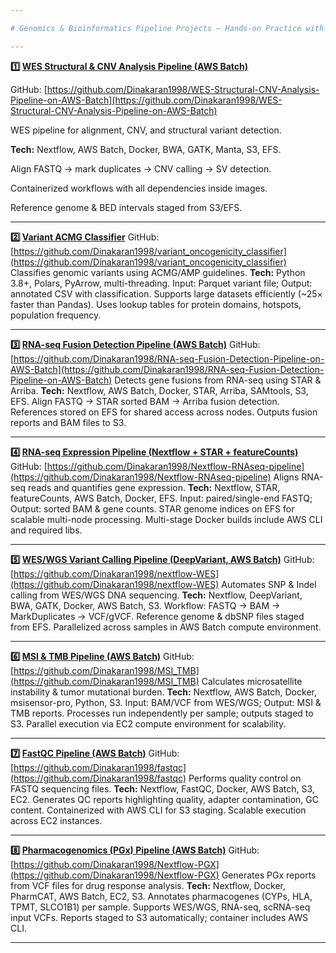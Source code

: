```yaml
---

# Genomics & Bioinformatics Pipeline Projects – Hands-on Practice with AWS Batch, Nextflow & Docker

---
```


**1️⃣ [WES Structural & CNV Analysis Pipeline (AWS Batch)](https://github.com/Dinakaran1998/WES-Structural-CNV-Analysis-Pipeline-on-AWS-Batch)**

GitHub: [https://github.com/Dinakaran1998/WES-Structural-CNV-Analysis-Pipeline-on-AWS-Batch](https://github.com/Dinakaran1998/WES-Structural-CNV-Analysis-Pipeline-on-AWS-Batch)

WES pipeline for alignment, CNV, and structural variant detection.

**Tech:** Nextflow, AWS Batch, Docker, BWA, GATK, Manta, S3, EFS.

Align FASTQ → mark duplicates → CNV calling → SV detection.

Containerized workflows with all dependencies inside images.

Reference genome & BED intervals staged from S3/EFS.

---

**2️⃣ [Variant ACMG Classifier](https://github.com/Dinakaran1998/variant_oncogenicity_classifier)**
GitHub: [https://github.com/Dinakaran1998/variant_oncogenicity_classifier](https://github.com/Dinakaran1998/variant_oncogenicity_classifier)
Classifies genomic variants using ACMG/AMP guidelines.
**Tech:** Python 3.8+, Polars, PyArrow, multi-threading.
Input: Parquet variant file; Output: annotated CSV with classification.
Supports large datasets efficiently (~25× faster than Pandas).
Uses lookup tables for protein domains, hotspots, population frequency.

---

**3️⃣ [RNA-seq Fusion Detection Pipeline (AWS Batch)](https://github.com/Dinakaran1998/RNA-seq-Fusion-Detection-Pipeline-on-AWS-Batch)**
GitHub: [https://github.com/Dinakaran1998/RNA-seq-Fusion-Detection-Pipeline-on-AWS-Batch](https://github.com/Dinakaran1998/RNA-seq-Fusion-Detection-Pipeline-on-AWS-Batch)
Detects gene fusions from RNA-seq using STAR & Arriba.
**Tech:** Nextflow, AWS Batch, Docker, STAR, Arriba, SAMtools, S3, EFS.
Align FASTQ → STAR sorted BAM → Arriba fusion detection.
References stored on EFS for shared access across nodes.
Outputs fusion reports and BAM files to S3.

---

**4️⃣ [RNA-seq Expression Pipeline (Nextflow + STAR + featureCounts)](https://github.com/Dinakaran1998/Nextflow-RNAseq-pipeline)**
GitHub: [https://github.com/Dinakaran1998/Nextflow-RNAseq-pipeline](https://github.com/Dinakaran1998/Nextflow-RNAseq-pipeline)
Aligns RNA-seq reads and quantifies gene expression.
**Tech:** Nextflow, STAR, featureCounts, AWS Batch, Docker, EFS.
Input: paired/single-end FASTQ; Output: sorted BAM & gene counts.
STAR genome indices on EFS for scalable multi-node processing.
Multi-stage Docker builds include AWS CLI and required libs.

---

**5️⃣ [WES/WGS Variant Calling Pipeline (DeepVariant, AWS Batch)](https://github.com/Dinakaran1998/nextflow-WES)**
GitHub: [https://github.com/Dinakaran1998/nextflow-WES](https://github.com/Dinakaran1998/nextflow-WES)
Automates SNP & Indel calling from WES/WGS DNA sequencing.
**Tech:** Nextflow, DeepVariant, BWA, GATK, Docker, AWS Batch, S3.
Workflow: FASTQ → BAM → MarkDuplicates → VCF/gVCF.
Reference genome & dbSNP files staged from EFS.
Parallelized across samples in AWS Batch compute environment.

---

**6️⃣ [MSI & TMB Pipeline (AWS Batch)](https://github.com/Dinakaran1998/MSI_TMB)**
GitHub: [https://github.com/Dinakaran1998/MSI_TMB](https://github.com/Dinakaran1998/MSI_TMB)
Calculates microsatellite instability & tumor mutational burden.
**Tech:** Nextflow, AWS Batch, Docker, msisensor-pro, Python, S3.
Input: BAM/VCF from WES/WGS; Output: MSI & TMB reports.
Processes run independently per sample; outputs staged to S3.
Parallel execution via EC2 compute environment for scalability.

---

**7️⃣ [FastQC Pipeline (AWS Batch)](https://github.com/Dinakaran1998/fastqc)**
GitHub: [https://github.com/Dinakaran1998/fastqc](https://github.com/Dinakaran1998/fastqc)
Performs quality control on FASTQ sequencing files.
**Tech:** Nextflow, FastQC, Docker, AWS Batch, S3, EC2.
Generates QC reports highlighting quality, adapter contamination, GC content.
Containerized with AWS CLI for S3 staging.
Scalable execution across EC2 instances.

---

**8️⃣ [Pharmacogenomics (PGx) Pipeline (AWS Batch)](https://github.com/Dinakaran1998/Nextflow-PGX)**
GitHub: [https://github.com/Dinakaran1998/Nextflow-PGX](https://github.com/Dinakaran1998/Nextflow-PGX)
Generates PGx reports from VCF files for drug response analysis.
**Tech:** Nextflow, Docker, PharmCAT, AWS Batch, EC2, S3.
Annotates pharmacogenes (CYPs, HLA, TPMT, SLCO1B1) per sample.
Supports WES/WGS, RNA-seq, scRNA-seq input VCFs.
Reports staged to S3 automatically; container includes AWS CLI.

---


